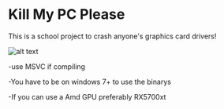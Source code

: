 # Kill My PC Please
This is a school project to crash anyone's graphics card drivers!

![alt text](https://ubuntu-mate.community/uploads/default/original/2X/0/0ce02f251bbcc5e6303739dc21a56e30f714660a.jpeg)

-use MSVC if compiling

-You have to be on windows 7+ to use the binarys

-If you can use a Amd GPU preferably RX5700xt
